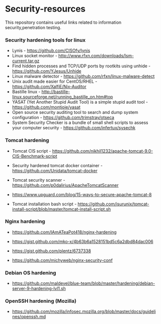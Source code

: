 # Security-resources
This repository contains useful links related to information security,penetration testing.

### Security hardening tools for linux
* Lynis - https://github.com/CISOfy/lynis
* Linux socket monitor - http://www.rfxn.com/downloads/lsm-current.tar.gz
* Find hidden processes and TCP/UDP ports by rootkits using unhide - https://github.com/YJesus/Unhide
* Linux malware detector - https://github.com/rfxn/linux-malware-detect
* Unix audit made easier for CentOS/RHEL - https://github.com/XalfiE/Nix-Auditor
* Bastille linux - http://bastille-linux.sourceforge.net/running_bastille_on.htm#top
* YASAT (Yet Another Stupid Audit Tool) is a simple stupid audit tool - https://github.com/montjoie/yasat
* Open source security auditing tool to search and dump system configuration - https://github.com/trimstray/otseca
* System Security Checker is a bundle of small shell scripts to assess your computer security - https://github.com/infertux/sysechk
 
### Tomcat hardening
* Tomcat CIS script - https://github.com/nikhil1232/apache-tomcat-9.0-CIS-Benchmark-script
* Security hardened tomcat docker container - https://github.com/Unidata/tomcat-docker
* Tomcat security scanner - https://github.com/p0dalirius/ApacheTomcatScanner

* https://www.upguard.com/blog/15-ways-to-secure-apache-tomcat-8
* Tomcat installation bash script - https://github.com/isurunix/tomcat-install-script/blob/master/tomcat-install-script.sh

### Nginx hardening
* https://github.com/IAmATeaPot418/nginx-hardening
* https://gist.github.com/mko-x/4b63b6a1528151bd5c6a2dbd84dac006

* https://gist.github.com/plentz/6737338
* https://github.com/michyweb/nginx-security-conf

### Debian OS hardening
* https://github.com/maldevel/blue-team/blob/master/hardening/debian-server-9-hardening-lvl1.sh

### OpenSSH hardening (Mozilla)
* https://github.com/mozilla/infosec.mozilla.org/blob/master/docs/guidelines/openssh.md

